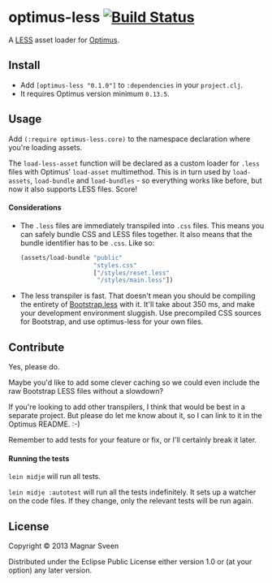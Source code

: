 # optimus-less [![Build Status](https://secure.travis-ci.org/magnars/optimus-less.png)](http://travis-ci.org/magnars/optimus-less)

A [LESS](http://lesscss.org/) asset loader for [Optimus](http://github.com/magnars/optimus).

## Install

- Add `[optimus-less "0.1.0"]` to `:dependencies` in your `project.clj`.
- It requires Optimus version minimum `0.13.5`.

## Usage

Add `(:require optimus-less.core)` to the namespace declaration where
you're loading assets.

The `load-less-asset` function will be declared as a custom loader for
`.less` files with Optimus' `load-asset` multimethod. This is in turn
used by `load-assets`, `load-bundle` and `load-bundles` - so
everything works like before, but now it also supports LESS files. Score!

#### Considerations

- The `.less` files are immediately transpiled into `.css` files. This
  means you can safely bundle CSS and LESS files together. It also
  means that the bundle identifier has to be `.css`. Like so:

  ```cl
  (assets/load-bundle "public"
                      "styles.css"
                      ["/styles/reset.less"
                       "/styles/main.less"])
  ```

- The less transpiler is fast. That doesn't mean you should be
  compiling the entirety of [Bootstrap.less](http://getbootstrap.com/)
  with it. It'll take about 350 ms, and make your development
  environment sluggish. Use precompiled CSS sources for Bootstrap, and
  use optimus-less for your own files.

## Contribute

Yes, please do.

Maybe you'd like to add some clever caching so we could even include
the raw Bootstrap LESS files without a slowdown?

If you're looking to add other transpilers, I think that would be best
in a separate project. But please do let me know about it, so I can
link to it in the Optimus README. :-)

Remember to add tests for your feature or fix, or I'll certainly break
it later.

#### Running the tests

`lein midje` will run all tests.

`lein midje :autotest` will run all the tests indefinitely. It sets up a
watcher on the code files. If they change, only the relevant tests will be
run again.

## License

Copyright © 2013 Magnar Sveen

Distributed under the Eclipse Public License either version 1.0 or (at
your option) any later version.
